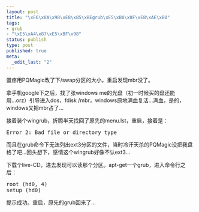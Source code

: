 ```yaml
--- 
layout: post
title: "\xE6\x8A\x98\xE8\x85\xBEgrub\xE5\xB0\x8F\xE8\xAE\xB0"
tags: 
- grub
- "\xE5\xA4\x87\xE5\xBF\x98"
status: publish
type: post
published: true
meta: 
  _edit_last: "2"
---
```

蛋疼用PQMagic改了下/swap分区的大小，重启发现mbr没了。

拿手机google下之后，找了张windows me的光盘（初一时候买的盘还能用...orz）引导进入dos，fdisk /mbr，windows原地满血复活...满血，是的，windows又把mbr占了...

接着装个wingrub，折腾半天找回了原先的menu.lst，重启，接着是：

<pre lang="sh">
Error 2: Bad file or directory type
</pre>

而且在grub命令下无法列出ext3分区的文件，当时冷汗天杀的PQMagic没把我盘格了吧...回头想下，感情这个wingrub好像不认ext3...

下载个live-CD，进去发现可以读那个分区。apt-get一个grub，进入命令行之后：

<pre lang="sh">
root (hd0, 4)
setup (hd0)
</pre>

提示成功。重启，原先的grub回来了...
